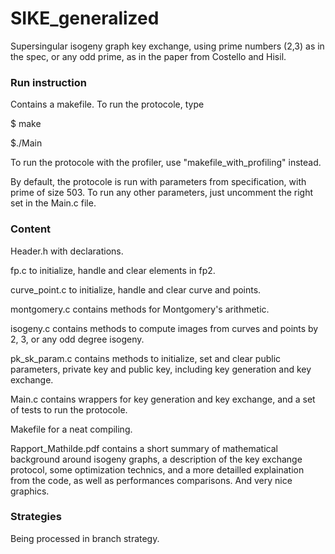 # SIKE_generalized

Supersingular isogeny graph key exchange, using prime numbers (2,3) as in the spec, or any odd prime, as in the paper from Costello and Hisil.

### Run instruction

Contains a makefile.
To run the protocole, type

$ make

$./Main

To run the protocole with the profiler, use "makefile_with_profiling" instead.

By default, the protocole is run with parameters from specification, with prime of size 503. To run any other parameters, just uncomment the right set in the Main.c file.

### Content

Header.h with declarations.

fp.c to initialize, handle and clear elements in fp2.

curve_point.c to initialize, handle and clear curve and points.

montgomery.c contains methods for Montgomery's arithmetic.

isogeny.c contains methods to compute images from curves and points by 2, 3, or any odd degree isogeny.

pk_sk_param.c  contains methods to initialize, set and clear public parameters, private key and public key, including key generation and key exchange.

Main.c contains wrappers for key generation and key exchange, and a set of tests to run the protocole.

Makefile for a neat compiling.

Rapport_Mathilde.pdf contains a short summary of mathematical background around isogeny graphs, a description of the key exchange protocol, some optimization technics, and a more detailled explaination from the code, as well as performances comparisons. And very nice graphics.

### Strategies

Being processed in branch strategy.

